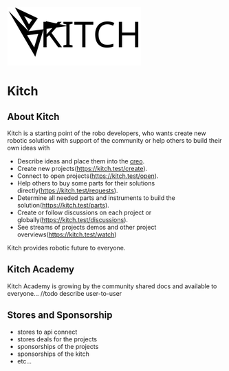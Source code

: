<img src="./docs/KITCH_LOGO_1.svg" WIDTH="311" HEIGHT="136">

# Kitch

## About Kitch

Kitch is a starting point of the robo developers, who wants create new robotic solutions with support of the community
or help others to build their own ideas with

- Describe ideas and place them into the [creo](https://creo.io).
- Create new projects(https://kitch.test/create).
- Connect to open projects(https://kitch.test/open).
- Help others to buy some parts for their solutions directly(https://kitch.test/requests).
- Determine all needed parts and instruments to build the solution(https://kitch.test/parts).
- Create or follow discussions on each project or globally(https://kitch.test/discussions).
- See streams of projects demos and other project overviews(https://kitch.test/watch)

Kitch provides robotic future to everyone.

## Kitch Academy

Kitch Academy is growing by the community shared docs and available to everyone...
//todo describe user-to-user 

## Stores and Sponsorship

- stores to api connect
- stores deals for the projects
- sponsorships of the projects
- sponsorships of the kitch
- etc...
